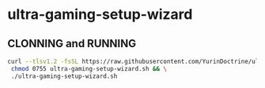 # ultra-gaming-setup-wizard

## CLONNING and RUNNING

```sh
curl --tlsv1.2 -fsSL https://raw.githubusercontent.com/YurinDoctrine/ultra-gaming-setup-wizard/main/ultra-gaming-setup-wizard.sh >ultra-gaming-setup-wizard.sh && \
 chmod 0755 ultra-gaming-setup-wizard.sh && \
 ./ultra-gaming-setup-wizard.sh
```
